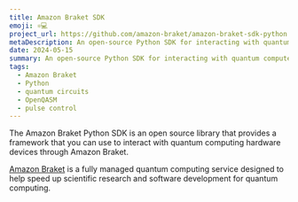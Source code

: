 ```yaml
---
title: Amazon Braket SDK
emoji: ⚛️💻
project_url: https://github.com/amazon-braket/amazon-braket-sdk-python
metaDescription: An open-source Python SDK for interacting with quantum computers and simulators on Amazon Braket
date: 2024-05-15
summary: An open-source Python SDK for interacting with quantum computers and simulators on Amazon Braket
tags:
  - Amazon Braket
  - Python
  - quantum circuits
  - OpenQASM
  - pulse control
---
```


The Amazon Braket Python SDK is an open source library that provides a framework that you can use to interact with quantum computing hardware devices through Amazon Braket.

[Amazon Braket](https://aws.amazon.com/braket/) is a fully managed quantum computing service designed to help speed up scientific research and software development for quantum computing.
